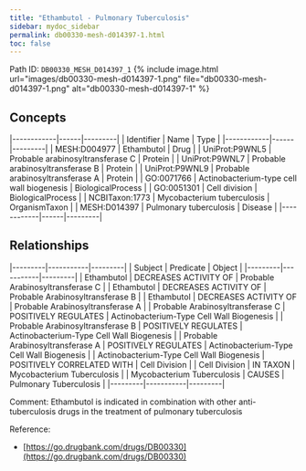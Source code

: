 ```yaml
---
title: "Ethambutol - Pulmonary Tuberculosis"
sidebar: mydoc_sidebar
permalink: db00330-mesh-d014397-1.html
toc: false 
---
```



Path ID: `DB00330_MESH_D014397_1`
{% include image.html url="images/db00330-mesh-d014397-1.png" file="db00330-mesh-d014397-1.png" alt="db00330-mesh-d014397-1" %}

## Concepts

|------------|------|---------|
| Identifier | Name | Type    |
|------------|------|---------|
| MESH:D004977 | Ethambutol | Drug |
| UniProt:P9WNL5 | Probable arabinosyltransferase C | Protein |
| UniProt:P9WNL7 | Probable arabinosyltransferase B | Protein |
| UniProt:P9WNL9 | Probable arabinosyltransferase A | Protein |
| GO:0071766 | Actinobacterium-type cell wall biogenesis | BiologicalProcess |
| GO:0051301 | Cell division | BiologicalProcess |
| NCBITaxon:1773 | Mycobacterium tuberculosis | OrganismTaxon |
| MESH:D014397 | Pulmonary tuberculosis | Disease |
|------------|------|---------|

## Relationships

|---------|-----------|---------|
| Subject | Predicate | Object  |
|---------|-----------|---------|
| Ethambutol | DECREASES ACTIVITY OF | Probable Arabinosyltransferase C |
| Ethambutol | DECREASES ACTIVITY OF | Probable Arabinosyltransferase B |
| Ethambutol | DECREASES ACTIVITY OF | Probable Arabinosyltransferase A |
| Probable Arabinosyltransferase C | POSITIVELY REGULATES | Actinobacterium-Type Cell Wall Biogenesis |
| Probable Arabinosyltransferase B | POSITIVELY REGULATES | Actinobacterium-Type Cell Wall Biogenesis |
| Probable Arabinosyltransferase A | POSITIVELY REGULATES | Actinobacterium-Type Cell Wall Biogenesis |
| Actinobacterium-Type Cell Wall Biogenesis | POSITIVELY CORRELATED WITH | Cell Division |
| Cell Division | IN TAXON | Mycobacterium Tuberculosis |
| Mycobacterium Tuberculosis | CAUSES | Pulmonary Tuberculosis |
|---------|-----------|---------|

Comment: Ethambutol is indicated in combination with other anti-tuberculosis drugs in the treatment of pulmonary tuberculosis

Reference: 
  - [https://go.drugbank.com/drugs/DB00330](https://go.drugbank.com/drugs/DB00330)
